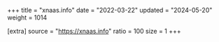 +++
title = "xnaas.info"
date = "2022-03-22"
updated = "2024-05-20"
weight = 1014

[extra]
source = "https://xnaas.info"
ratio = 100
size = 1
+++
